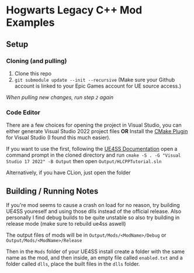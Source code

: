# Hogwarts Legacy C++ Mod Examples

## Setup

### Cloning (and pulling)

1. Clone this repo
2. `git submodule update --init --recursive` (Make sure your Github account is linked to your Epic Games account for UE source access.)

*When pulling new changes, run step `2` again*

### Code Editor

There are a few choices for opening the project in Visual Studio, you can either generate Visual Studio 2022 project files **OR** Install the [CMake Plugin](https://learn.microsoft.com/en-us/cpp/build/cmake-projects-in-visual-studio?view=msvc-170) for Visual Studio (I found this much easier).

If you want to use the first, following the [UE4SS Documentation](https://docs.ue4ss.com/guides/creating-a-c++-mod.html) open a command prompt in the cloned directory and run `cmake -S . -G "Visual Studio 17 2022" -B Output` then open `Output/HLCPPTutorial.sln`

Alternatively, if you have CLion, just open the folder

## Building / Running Notes
If you're mod seems to cause a crash on load for no reason, try building UE4SS youreself and using those dlls instead of the official release.
Also personally I find debug builds to be quite unstable so also try building in release mode (make sure to rebuild ue4ss aswell)


The output files of mods will be in `Output/Mods/<ModName>/Debug` or `Output/Mods/<ModName>/Release`

Then in the `Mods` folder of your UE4SS install create a folder with the same name as the mod, and then inside, an empty file called `enabled.txt` and a folder called `dlls`, place the built files in the `dlls` folder.
